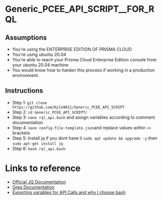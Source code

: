 # Generic_PCEE_API_SCRIPT__FOR_RQL

## Assumptions

* You're using the ENTERPRISE EDITION OF PRISMA CLOUD
* You're using ubuntu 20.04
* You're able to reach your Prisma Cloud Enterprise Edition console from your ubuntu 20.04 machine
* You would know how to harden this process if working in a production environment.

## Instructions

* Step 1: `git clone https://github.com/Kyle9021/Generic_PCEE_API_SCRIPT`
* Step 2: `cd Generic_PCEE_API_SCRIPT/`
* Step 3: `nano rql_api.bash` and assign variables according to comment documentation
* Step 4: `nano config-file-template.json`and replace values within `<>` brackets
* Step 5: Install jq if you dont have it `sudo apt update && upgrade -y` then `sudo apt-get install jq` 
* Step 6: `bash rql_api.bash`


# Links to reference

* [Official JQ Documentation](https://stedolan.github.io/jq/manual/)
* [Grep Documentation](https://www.gnu.org/software/grep/manual/grep.html)
* [Exporting variables for API Calls and why I choose bash](https://apiacademy.co/2019/10/devops-rest-api-execution-through-bash-shell-scripting/)
